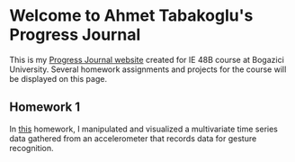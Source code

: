 # Welcome to Ahmet Tabakoglu's Progress Journal

This is my [Progress Journal website](https://bu-ie-48b.github.io/fall21-ahmettabakoglu/) created for IE 48B course at Bogazici University. Several homework assignments and projects for the course will be displayed on this page.

## Homework 1

In [this](.git/hw1.html) homework, I manipulated and visualized a multivariate time series data gathered from an accelerometer that records data for gesture recognition.